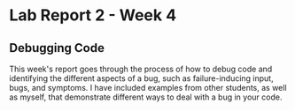 # Lab Report 2 - Week 4

## Debugging Code

This week's report goes through the process of how to debug code and identifying the different aspects of a bug, such as failure-inducing input, bugs, and symptoms. I have included examples from other students, as well as myself, that demonstrate different ways to deal with a bug in your code.

